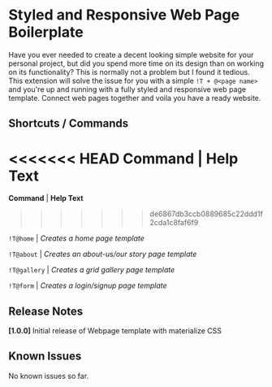 # Styled and Responsive Web Page Boilerplate

Have you ever needed to create a decent looking simple website for your personal project, but did you spend more time on its design than on working on its functionality?
This is normally not a problem but I found it tedious. This extension will solve the issue for you with a simple `!T + @<page name>` and you're up and running with a fully styled and responsive web page template. Connect web pages together and voila you have a ready website.

## Shortcuts / Commands

<<<<<<< HEAD
**Command** |     **Help Text**
=======
 **Command** |     **Help Text**
>>>>>>> de6867db3ccb0889685c22ddd1f2cda1c8faf6f9

`!T@home`    |     *Creates a home page template*

`!T@about`   |     *Creates an about-us/our story page template*

`!T@gallery` |     *Creates a grid gallery page template*

`!T@form`    |     *Creates a login/signup page template*

## Release Notes

**[1.0.0]**
Initial release of Webpage template with materialize CSS

## Known Issues

No known issues so far.

